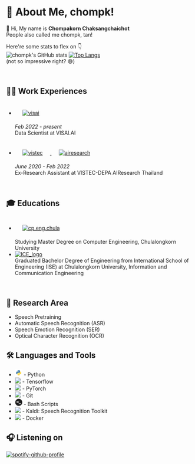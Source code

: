 <h1> 👾 About Me, chompk! </h1>

👋 Hi, My name is **Chompakorn Chaksangchaichot** <br>
People also called me chompk, tan!

Here're some stats to flex on 👇<br>
![chompk's GitHub stats](https://github-readme-stats.vercel.app/api?username=tann9949&hide=issues&theme=dracula&show_icons=true) [![Top Langs](https://github-readme-stats.vercel.app/api/top-langs/?username=tann9949&layout=compact&theme=dracula)](https://github.com/anuraghazra/github-readme-stats)<br>
(not so impressive right? 😅)
<br>
<div>

<br>
<h2> 🧑‍💻 Work Experiences </h2>
<ul>
  <li>
    <a href="https://visai.ai/">
      <img src="https://visai.ai/logo/visai.png" alt="visai" height="25" style="margin: 20px;"/>
    </a><br>
    <i>Feb 2022 - present</i><br>
    Data Scientist at VISAI.AI 
  </li><br>
  <li>
    <a href="https://www.vistec.ac.th/home/">
      <img src="https://upload.wikimedia.org/wikipedia/th/thumb/b/b5/Logo_vistec.png/1200px-Logo_vistec.png" alt="vistec" height="25" style="margin: 20px;"/>
    </a>
    <a href="https://airesearch.in.th/" style="margin-right:10px">
      <img src="https://airesearch.in.th/assets/img/logo/airesearch-logo.svg" alt="airesearch" height="25" style="margin: 20px;"/>
    </a><br>
    <i>June 2020 - Feb 2022</i> <br>
    Ex-Research Assistant at VISTEC-DEPA AIResearch Thailand 
  </li>
</ul>
</div>

<br>

<h2> 🎓 Educations </h2>
<ul>
  <li>
    <a href="https://cp.eng.chula.ac.th">
      <img src="https://www.cp.eng.chula.ac.th/wp-content/uploads/2014/08/ChulaEngineeringComputer-formal.png" alt="cp.eng.chula" height="25" style="margin:20px;"/>
    </a><br>
    Studying Master Degree on Computer Engineering, Chulalongkorn University
  </li>
  <li> 
    <a href="http://www.ise.eng.chula.ac.th/academics/ice/info" style="margin-right:50px">
      <img src="http://www.ise.eng.chula.ac.th/images/theme/page/home/pic-academic-icon-4.png" alt="ICE_logo" height="40"/>
    </a><br>
    Graduated Bachelor Degree of Engineering from International School of Engineering (ISE) at Chulalongkorn University, Information and Communication Engineering
  </li>
</ul>
<br>


<h2> 🧪 Research Area </h2>

- Speech Pretraining
- Automatic Speech Recognition (ASR)
- Speech Emotion Recognition (SER)
- Optical Character Recognition (OCR)

<h2> 🛠 Languages and Tools </h2>

<ul>
  <li>
    <code><img height="20" src="https://raw.githubusercontent.com/github/explore/80688e429a7d4ef2fca1e82350fe8e3517d3494d/topics/python/python.png"></code> - Python
  </li>
  <li>
    <code><img height="20" src="https://upload.wikimedia.org/wikipedia/commons/thumb/2/2d/Tensorflow_logo.svg/115px-Tensorflow_logo.svg.png"></code> - Tensorflow
  </li>
  <li>
    <code><img height="20" src="https://upload.wikimedia.org/wikipedia/commons/thumb/1/10/PyTorch_logo_icon.svg/1200px-PyTorch_logo_icon.svg.png"></code> - PyTorch
  </li>
  <li>
    <code><img height="20" src="https://upload.wikimedia.org/wikipedia/commons/thumb/3/3f/Git_icon.svg/1024px-Git_icon.svg.png"></code> - Git
  </li>
  <li>
    <code><img height="20" src="https://raw.githubusercontent.com/github/explore/80688e429a7d4ef2fca1e82350fe8e3517d3494d/topics/terminal/terminal.png"></code> - Bash Scripts
  </li>
  <li>
    <code><img height="20" src="https://kaldi-asr.org/kaldi_logo.png"></code> - Kaldi: Speech Recognition Toolkit
  </li>
  <li>
    <code><img height="20" src="https://www.docker.com/wp-content/uploads/2022/03/Moby-logo.png.webp"></code> - Docker
  </li>

</ul>

<h2> 🎧 Listening on </h2>

<a href="https://spotify-github-profile.vercel.app/api/view?uid=214c4wqlsnqzw4cmpd53ym56a&redirect=true" style="margin-right:50px">
<img src="https://spotify-github-profile.vercel.app/api/view?uid=214c4wqlsnqzw4cmpd53ym56a&cover_image=true&theme=default" alt="spotify-github-profile" height="250"/>
</a>
